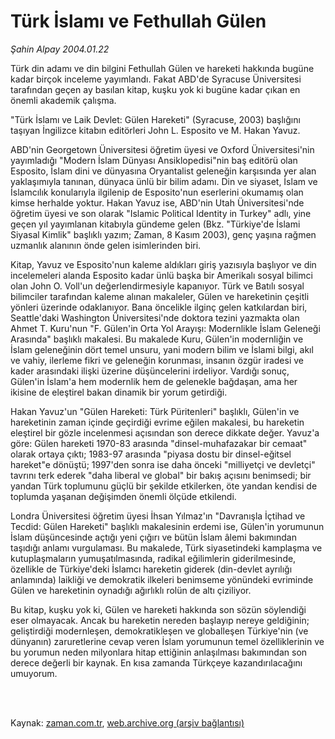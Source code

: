 # Türk İslamı ve Fethullah Gülen

*Şahin Alpay 2004.01.22*

<td class="columnist-detail">
<p>Türk din adamı ve din bilgini Fethullah Gülen ve hareketi hakkında bugüne kadar birçok inceleme yayımlandı. Fakat ABD'de Syracuse Üniversitesi tarafından geçen ay basılan kitap, kuşku yok ki bugüne kadar çıkan en önemli akademik çalışma.</p>
<p>
<div id="haberMetinDiv">
<p>"Türk İslamı ve Laik Devlet: Gülen Hareketi" (Syracuse, 2003) başlığını taşıyan İngilizce kitabın editörleri John L. Esposito ve M. Hakan Yavuz. 
<p>ABD'nin Georgetown Üniversitesi öğretim üyesi ve Oxford Üniversitesi'nin yayımladığı "Modern İslam Dünyası Ansiklopedisi"nin baş editörü olan Esposito, İslam dini ve dünyasına Oryantalist geleneğin karşısında yer alan yaklaşımıyla tanınan, dünyaca ünlü bir bilim adamı. Din ve siyaset, İslam ve İslamcılık konularıyla ilgilenip de Esposito'nun eserlerini okumamış olan kimse herhalde yoktur. Hakan Yavuz ise, ABD'nin Utah Üniversitesi'nde öğretim üyesi ve son olarak "Islamic Political Identity in Turkey" adlı, yine geçen yıl yayımlanan kitabıyla gündeme gelen (Bkz. "Türkiye'de İslami Siyasal Kimlik" başlıklı yazım; Zaman, 8 Kasım 2003), genç yaşına rağmen uzmanlık alanının önde gelen isimlerinden biri. 
<p>Kitap, Yavuz ve Esposito'nun kaleme aldıkları giriş yazısıyla başlıyor ve din incelemeleri alanda Esposito kadar ünlü başka bir Amerikalı sosyal bilimci olan John O. Voll'un değerlendirmesiyle kapanıyor. Türk ve Batılı sosyal bilimciler tarafından kaleme alınan makaleler, Gülen ve hareketinin çeşitli yönleri üzerinde odaklanıyor. Bana öncelikle ilginç gelen katkılardan biri, Seattle'daki Washington Üniversitesi'nde doktora tezini yazmakta olan Ahmet T. Kuru'nun "F. Gülen'in Orta Yol Arayışı: Modernlikle İslam Geleneği Arasında" başlıklı makalesi. Bu makalede Kuru, Gülen'in modernliğin ve İslam geleneğinin dört temel unsuru, yani modern bilim ve İslami bilgi, akıl ve vahiy, ilerleme fikri ve geleneğin korunması, insanın özgür iradesi ve kader arasındaki ilişki üzerine düşüncelerini irdeliyor. Vardığı sonuç, Gülen'in İslam'a hem modernlik hem de gelenekle bağdaşan, ama her ikisine de eleştirel bakan dinamik bir yorum getirdiği.
<p>Hakan Yavuz'un "Gülen Hareketi: Türk Püritenleri" başlıklı, Gülen'in ve hareketinin zaman içinde geçirdiği evrime eğilen makalesi, bu hareketin eleştirel bir gözle incelenmesi açısından son derece dikkate değer. Yavuz'a göre: Gülen hareketi 1970-83 arasında "dinsel-muhafazakar bir cemaat" olarak ortaya çıktı; 1983-97 arasında "piyasa dostu bir dinsel-eğitsel hareket"e dönüştü; 1997'den sonra ise daha önceki "milliyetçi ve devletçi" tavrını terk ederek "daha liberal ve global" bir bakış açısını benimsedi; bir yandan Türk toplumunu güçlü bir şekilde etkilerken, öte yandan kendisi de toplumda yaşanan değişimden önemli ölçüde etkilendi.
<p>Londra Üniversitesi öğretim üyesi İhsan Yılmaz'ın "Davranışla İçtihad ve Tecdid: Gülen Hareketi" başlıklı makalesinin erdemi ise, Gülen'in yorumunun İslam düşüncesinde açtığı yeni çığırı ve bütün İslam âlemi bakımından taşıdığı anlamı vurgulaması. Bu makalede, Türk siyasetindeki kamplaşma ve kutuplaşmaların yumuşatılmasında, radikal eğilimlerin giderilmesinde, özellikle de Türkiye'deki İslamcı hareketin giderek (din-devlet ayrılığı anlamında) laikliği ve demokratik ilkeleri benimseme yönündeki evriminde Gülen ve hareketinin oynadığı ağırlıklı rolün de altı çiziliyor.
<p>Bu kitap, kuşku yok ki, Gülen ve hareketi hakkında son sözün söylendiği eser olmayacak. Ancak bu hareketin nereden başlayıp nereye geldiğinin; geliştirdiği modernleşen, demokratikleşen ve globalleşen Türkiye'nin (ve dünyanın) zaruretlerine cevap veren İslam yorumunun temel özelliklerinin ve bu yorumun neden milyonlara hitap ettiğinin anlaşılması bakımından son derece değerli bir kaynak. En kısa zamanda Türkçeye kazandırılacağını umuyorum.</p></p></p></p></p></p></div>
</p>


<p><br>
		 </br></p></td>

Kaynak: [zaman.com.tr](http://zaman.com.tr/yazar.do?yazino=2444), [web.archive.org (arşiv bağlantısı)](http://web.archive.org/web/20120315144951/http://www.zaman.com.tr/yazar.do?yazino=2444)
